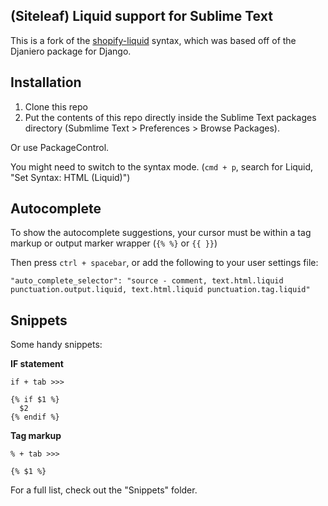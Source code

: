 ## (Siteleaf) Liquid support for Sublime Text

This is a fork of the [shopify-liquid](https://bitbucket.org/granteagon/shopify-liquid) syntax, which was based off of the Djaniero package for Django.

## Installation

1. Clone this repo
2. Put the contents of this repo directly inside the Sublime Text packages directory (Submlime Text > Preferences > Browse Packages).

Or use PackageControl.

You might need to switch to the syntax mode. (`cmd + p`, search for Liquid, "Set Syntax: HTML (Liquid)")



## Autocomplete

To show the autocomplete suggestions, your cursor must be within a tag markup or output marker wrapper (`{% %}` or `{{ }}`) 

Then press `ctrl + spacebar`, or add the following to your user settings file:

```
"auto_complete_selector": "source - comment, text.html.liquid punctuation.output.liquid, text.html.liquid punctuation.tag.liquid"
```

## Snippets

Some handy snippets:

**IF statement**

```
if + tab >>>

{% if $1 %}
  $2
{% endif %}
```

**Tag markup**

```
% + tab >>>

{% $1 %}
```

For a full list, check out the "Snippets" folder.